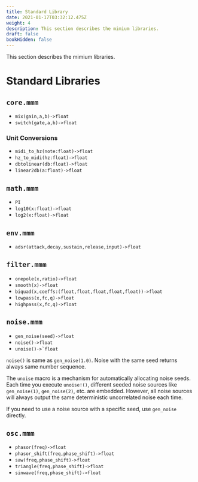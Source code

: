 ```yaml
---
title: Standard Library
date: 2021-01-17T03:32:12.475Z
weight: 4
description: This section describes the mimium libraries.
draft: false
bookHidden: false
---
```

This section describes the mimium libraries.

# Standard Libraries

## `core.mmm`

- `mix(gain,a,b)->float`
- `switch(gate,a,b)->float`

### Unit Conversions

- `midi_to_hz(note:float)->float`
- `hz_to_midi(hz:float)->float`
- `dbtolinear(db:float)->float`
- `linear2db(a:float)->float`

## `math.mmm`

- `PI`
- `log10(x:float)->float`
- `log2(x:float)->float`

## `env.mmm`

- `adsr(attack,decay,sustain,release,input)->float`

## `filter.mmm`

- `onepole(x,ratio)->float`
- `smooth(x)->float`
- `biquad(x,coeffs:(float,float,float,float,float))->float`
- `lowpass(x,fc,q)->float`
- `highpass(x,fc,q)->float`

## `noise.mmm`

- `gen_noise(seed)->float`
- `noise()->float`
- ``unoise()->`float``

`noise()` is same as `gen_noise(1.0)`. Noise with the same seed returns always same number sequence.

The `unoise` macro is a mechanism for automatically allocating noise seeds. Each time you execute `unoise!()`, different seeded noise sources like `gen_noise(1)`, `gen_noise(2)`, etc. are embedded. However, all noise sources will always output the same deterministic uncorrelated noise each time.

If you need to use a noise source with a specific seed, use `gen_noise` directly.

## `osc.mmm`

- `phasor(freq)->float`
- `phasor_shift(freq,phase_shift)->float`
- `saw(freq,phase_shift)->float`
- `triangle(freq,phase_shift)->float`
- `sinwave(freq,phase_shift)->float`

